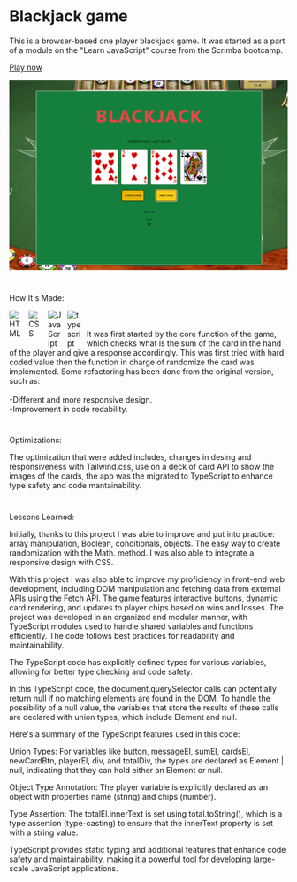 # Blackjack game

This is a browser-based one player blackjack game. It was started as a part of a module on the "Learn JavaScript" course from the Scrimba bootcamp. 

<a href="https://blackjack-game-mauro.netlify.app">Play now</a>

<img width="700px" heigth="900" src="https://github.com/maurobusso/Blackjack_game/blob/main/img.png">

#

How It's Made: 

<img align="left" alt="HTML" width="25px" style="padding-right:10px;" src="https://cdn.jsdelivr.net/gh/devicons/devicon/icons/html5/html5-plain-wordmark.svg"/>
<img align="left" alt="CSS" width="25px" style="padding-right:10px;" src="https://cdn.jsdelivr.net/gh/devicons/devicon/icons/css3/css3-plain-wordmark.svg" />
<img align="left" alt="JavaScript" width="25px" style="padding-right:10px;" src="https://cdn.jsdelivr.net/gh/devicons/devicon/icons/javascript/javascript-plain.svg" />
<img align="left" alt="typescript" width="25px" style="padding-right:10px;" src="https://cdn.jsdelivr.net/gh/devicons/devicon/icons/typescript/typescript-original.svg" />
<br>
<br>
It was first started by the core function of the game, which checks what is the sum of the card in the hand of the player and give a response accordingly. This was first tried with hard coded value then the function in charge of randomize the card was implemented. Some refactoring has been done from the original version, such as: </br>
</br>-Different and more responsive design.
</br>-Improvement in code redability.

#

Optimizations: 

The optimization that were added includes, changes in desing and responsiveness with Tailwind.css, use on a deck of card API to show the images of the cards, the app was the migrated to TypeScript to enhance type safety and code mantainability.

#

Lessons Learned: 

Initially, thanks to this project I was able to improve and put into practice: array manipulation, Boolean, conditionals, objects. The easy way to create randomization with the Math. method. I was also able to integrate a responsive design with CSS.

With this project i was also able to improve my proficiency in front-end web development, including DOM manipulation and fetching data from external APIs using the Fetch API. The game features interactive buttons, dynamic card rendering, and updates to player chips based on wins and losses. The project was developed in an organized and modular manner, with TypeScript modules used to handle shared variables and functions efficiently. The code follows best practices for readability and maintainability.

The TypeScript code has explicitly defined types for various variables, allowing for better type checking and code safety.

In this TypeScript code, the document.querySelector calls can potentially return null if no matching elements are found in the DOM. To handle the possibility of a null value, the variables that store the results of these calls are declared with union types, which include Element and null.

Here's a summary of the TypeScript features used in this code:

Union Types: For variables like button, messageEl, sumEl, cardsEl, newCardBtn, playerEl, div, and totalDiv, the types are declared as Element | null, indicating that they can hold either an Element or null.

Object Type Annotation: The player variable is explicitly declared as an object with properties name (string) and chips (number).

Type Assertion: The totalEl.innerText is set using total.toString(), which is a type assertion (type-casting) to ensure that the innerText property is set with a string value.

TypeScript provides static typing and additional features that enhance code safety and maintainability, making it a powerful tool for developing large-scale JavaScript applications.

 




